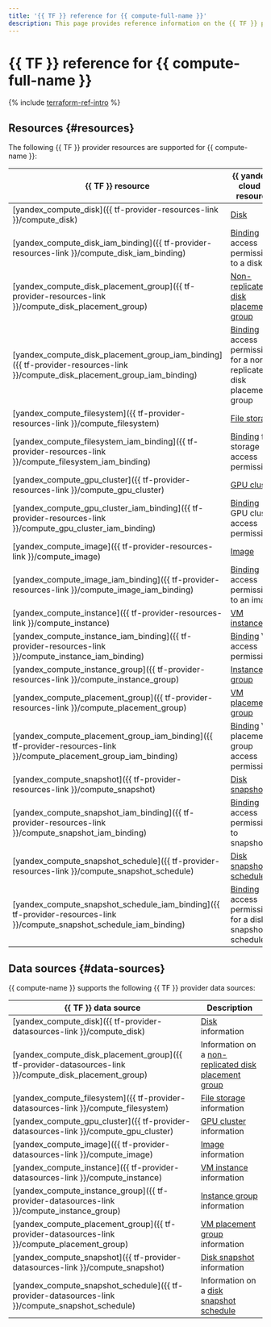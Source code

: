 ```yaml
---
title: '{{ TF }} reference for {{ compute-full-name }}'
description: This page provides reference information on the {{ TF }} provider resources and data sources supported for {{ compute-name }}.
---
```


# {{ TF }} reference for {{ compute-full-name }}


{% include [terraform-ref-intro](../_includes/terraform-ref-intro.md) %}

## Resources {#resources}

The following {{ TF }} provider resources are supported for {{ compute-name }}:

| **{{ TF }} resource** | **{{ yandex-cloud }} resource** |
| --- | --- |
| [yandex_compute_disk]({{ tf-provider-resources-link }}/compute_disk) | [Disk](./concepts/disk.md) |
| [yandex_compute_disk_iam_binding]({{ tf-provider-resources-link }}/compute_disk_iam_binding)| [Binding](../iam/concepts/access-control/index.md#access-bindings) access permissions to a disk |
| [yandex_compute_disk_placement_group]({{ tf-provider-resources-link }}/compute_disk_placement_group) | [Non-replicated disk placement group](./concepts/disk-placement-group.md) |
| [yandex_compute_disk_placement_group_iam_binding]({{ tf-provider-resources-link }}/compute_disk_placement_group_iam_binding) | [Binding](../iam/concepts/access-control/index.md#access-bindings) access permissions for a non-replicated disk placement group |
| [yandex_compute_filesystem]({{ tf-provider-resources-link }}/compute_filesystem) | [File storage](./concepts/filesystem.md) |
| [yandex_compute_filesystem_iam_binding]({{ tf-provider-resources-link }}/compute_filesystem_iam_binding) | [Binding](../iam/concepts/access-control/index.md#access-bindings) file storage access permissions |
| [yandex_compute_gpu_cluster]({{ tf-provider-resources-link }}/compute_gpu_cluster) | [GPU cluster](./concepts/gpus.md#gpu-clusters) |
| [yandex_compute_gpu_cluster_iam_binding]({{ tf-provider-resources-link }}/compute_gpu_cluster_iam_binding) | [Binding](../iam/concepts/access-control/index.md#access-bindings) GPU cluster access permissions |
| [yandex_compute_image]({{ tf-provider-resources-link }}/compute_image) | [Image](./concepts/image.md) |
| [yandex_compute_image_iam_binding]({{ tf-provider-resources-link }}/compute_image_iam_binding) | [Binding](../iam/concepts/access-control/index.md#access-bindings) access permissions to an image |
| [yandex_compute_instance]({{ tf-provider-resources-link }}/compute_instance) | [VM instance](./concepts/vm.md) |
| [yandex_compute_instance_iam_binding]({{ tf-provider-resources-link }}/compute_instance_iam_binding) | [Binding](../iam/concepts/access-control/index.md#access-bindings) VM access permissions |
| [yandex_compute_instance_group]({{ tf-provider-resources-link }}/compute_instance_group) | [Instance group](./concepts/instance-groups/index.md) |
| [yandex_compute_placement_group]({{ tf-provider-resources-link }}/compute_placement_group) | [VM placement group](./concepts/placement-groups.md) |
| [yandex_compute_placement_group_iam_binding]({{ tf-provider-resources-link }}/compute_placement_group_iam_binding) | [Binding](../iam/concepts/access-control/index.md#access-bindings) VM placement group access permissions |
| [yandex_compute_snapshot]({{ tf-provider-resources-link }}/compute_snapshot) | [Disk snapshot](./concepts/snapshot.md) |
| [yandex_compute_snapshot_iam_binding]({{ tf-provider-resources-link }}/compute_snapshot_iam_binding) | [Binding](../iam/concepts/access-control/index.md#access-bindings) access permissions to snapshots |
| [yandex_compute_snapshot_schedule]({{ tf-provider-resources-link }}/compute_snapshot_schedule) | [Disk snapshot schedule](./concepts/snapshot-schedule.md) |
| [yandex_compute_snapshot_schedule_iam_binding]({{ tf-provider-resources-link }}/compute_snapshot_schedule_iam_binding) | [Binding](../iam/concepts/access-control/index.md#access-bindings) access permissions for a disk snapshot schedule |

## Data sources {#data-sources}

{{ compute-name }} supports the following {{ TF }} provider data sources:

| **{{ TF }} data source** | **Description** |
| --- | --- |
| [yandex_compute_disk]({{ tf-provider-datasources-link }}/compute_disk) | [Disk](./concepts/disk.md) information |
| [yandex_compute_disk_placement_group]({{ tf-provider-datasources-link }}/compute_disk_placement_group) | Information on a [non-replicated disk placement group](./concepts/disk-placement-group.md) |
| [yandex_compute_filesystem]({{ tf-provider-datasources-link }}/compute_filesystem) | [File storage](./concepts/filesystem.md) information |
| [yandex_compute_gpu_cluster]({{ tf-provider-datasources-link }}/compute_gpu_cluster) | [GPU cluster](./concepts/gpus.md#gpu-clusters) information |
| [yandex_compute_image]({{ tf-provider-datasources-link }}/compute_image) | [Image](./concepts/image.md) information |
| [yandex_compute_instance]({{ tf-provider-datasources-link }}/compute_instance) | [VM instance](./concepts/vm.md) information |
| [yandex_compute_instance_group]({{ tf-provider-datasources-link }}/compute_instance_group) | [Instance group](./concepts/instance-groups/index.md) information |
| [yandex_compute_placement_group]({{ tf-provider-datasources-link }}/compute_placement_group) | [VM placement group](./concepts/placement-groups.md) information |
| [yandex_compute_snapshot]({{ tf-provider-datasources-link }}/compute_snapshot) | [Disk snapshot](./concepts/snapshot.md) information |
| [yandex_compute_snapshot_schedule]({{ tf-provider-datasources-link }}/compute_snapshot_schedule) | Information on a [disk snapshot schedule](./concepts/snapshot-schedule.md) |